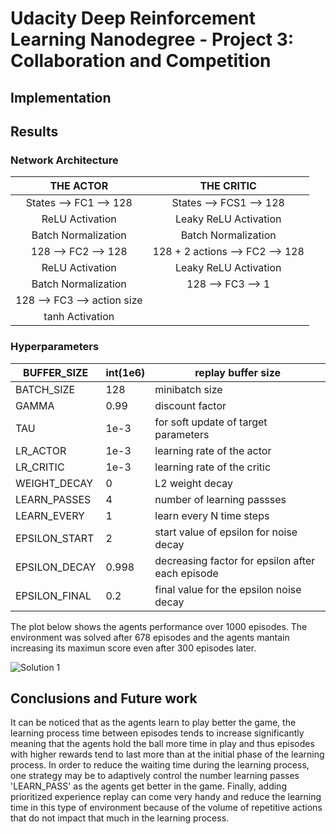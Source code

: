 # Udacity Deep Reinforcement Learning Nanodegree - Project 3: Collaboration and Competition

## Implementation  


## Results


### Network Architecture


|        THE ACTOR       |            THE CRITIC           |
|:----------------------:|:-------------------------------:|
| States --> FC1 --> 128 |     States --> FCS1 --> 128     |
|     ReLU Activation    |      Leaky ReLU Activation      |
|   Batch Normalization  |       Batch Normalization       |
|   128 --> FC2 --> 128  | 128 + 2 actions --> FC2 --> 128 |
|     ReLU Activation    |     Leaky ReLU Activation       |
|   Batch Normalization  |        128 --> FC3 --> 1        |
|128 --> FC3 --> action size|                              |
|     tanh Activation    |                                 |


### Hyperparameters


| BUFFER_SIZE  | int(1e6) | replay buffer size                   |
|--------------|----------|--------------------------------------|
| BATCH_SIZE   | 128      | minibatch size                       |
| GAMMA        | 0.99     | discount factor                      |
| TAU          | 1e-3     | for soft update of target parameters |
| LR_ACTOR     | 1e-3     | learning rate of the actor           |
| LR_CRITIC    | 1e-3     | learning rate of the critic          |
| WEIGHT_DECAY | 0        | L2 weight decay                      |
| LEARN_PASSES | 4       | number of learning passses           |
| LEARN_EVERY  | 1       | learn every N time steps             |
| EPSILON_START | 2        |          start value of epsilon for noise decay            |
| EPSILON_DECAY | 0.998       |     decreasing factor for epsilon after each episode       |
| EPSILON_FINAL  | 0.2       |       final value for the epsilon noise decay       |


The plot below shows the agents performance over 1000 episodes. The environment was solved after 678 episodes and the agents mantain increasing its maximun score even after 300 episodes later. 

![Solution 1](https://github.com/Atrach/Deep_Reinforcement_Learning_Udacity/blob/master/Project3/MADDPG/maddpg_score.png)

## Conclusions and Future work

It can be noticed that as the agents learn to play better the game, the learning process time between episodes tends to increase significantly meaning that the agents hold the ball more time in play and thus episodes with higher rewards tend to last more than at the initial phase of the learning process.
In order to reduce the waiting time during the learning process, one strategy may be to adaptively control the number learning passes 'LEARN_PASS' as the agents get better in the game. Finally, adding prioritized experience replay can come very handy and reduce the learning time in this type of environment because of the volume of repetitive actions that do not impact that much in the learning process.

